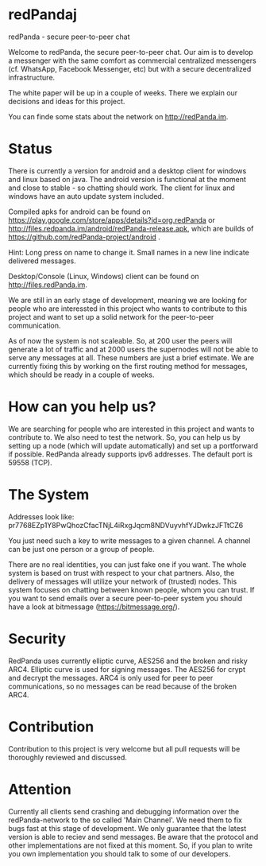 redPandaj
=========

redPanda - secure peer-to-peer chat


Welcome to redPanda, the secure peer-to-peer chat. Our aim is to develop a messenger with the same comfort as commercial centralized messengers (cf. WhatsApp, Facebook Messenger, etc) but with a secure decentralized infrastructure.

The white paper will be up in a couple of weeks. There we explain our decisions and ideas for this project.

You can finde some stats about the network on http://redPanda.im.

Status
=========

There is currently a version for android and a desktop client for windows and linux based on java. The android version is functional at the moment and close to stable - so chatting should work. The client for linux and windows have an auto update system included.

Compiled apks for android can be found on https://play.google.com/store/apps/details?id=org.redPanda
or http://files.redpanda.im/android/redPanda-release.apk, which are builds of https://github.com/redPanda-project/android .

Hint: Long press on name to change it. Small names in a new line indicate delivered messages.


Desktop/Console (Linux, Windows) client can be found on http://files.redPanda.im.

We are still in an early stage of development, meaning we are looking for people who are interessted in this project who wants to contribute to this project and want to set up a solid network for the peer-to-peer communication.

As of now the system is not scaleable. So, at 200 user the peers will generate a lot of traffic and at 2000 users the supernodes will not be able to serve any messages at all. These numbers are just a brief estimate.
We are currently fixing this by working on the first routing method for messages, which should be ready in a couple of weeks.



How can you help us?
=========
We are searching for people who are interested in this project and wants to contribute to.
We also need to test the network. So, you can help us by setting up a node (which will update automatically) and set up a portforward if possible. RedPanda already supports ipv6 addresses. The default port is 59558 (TCP).


The System
=========
Addresses look like: pr7768EZp1Y8PwQhozCfacTNjL4iRxgJqcm8NDVuyvhfYJDwkzJFTtCZ6

You just need such a key to write messages to a given channel. A channel can be just one person or a group of people.

There are no real identities, you can just fake one if you want. The whole system is based on trust with respect to your chat partners. Also, the delivery of messages will utilize your network of (trusted) nodes.
This system focuses on chatting between known people, whom you can trust. If you want to send emails over a secure peer-to-peer system you should have a look at bitmessage (https://bitmessage.org/).


Security
=========

RedPanda uses currently elliptic curve, AES256 and the broken and risky ARC4. Elliptic curve is used for signing messages. The AES256 for crypt and decrypt the messages. ARC4 is only used for peer to peer communications, so no messages can be read because of the broken ARC4.

Contribution
=========
Contribution to this project is very welcome but all pull requests will be thoroughly reviewed and discussed.


Attention
=========
Currently all clients send crashing and debugging information over the redPanda-network to the so called 'Main Channel'. We need them to fix bugs fast at this stage of development.
We only guarantee that the latest version is able to reciev and send messages.
Be aware that the protocol and other implementations are not fixed at this moment. So, if you plan to write you own implementation you should talk to some of our developers.
